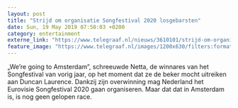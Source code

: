 ```yaml
---
layout: post
title: "Strijd om organisatie Songfestival 2020 losgebarsten"
date: Sun, 19 May 2019 07:50:03 +0200
category: entertainment
externe_link: "https://www.telegraaf.nl/nieuws/3610101/strijd-om-organisatie-songfestival-2020-losgebarsten"
feature_image: "https://www.telegraaf.nl/images/1200x630/filters:format(jpeg):quality(80)/cdn-kiosk-api.telegraaf.nl/28297140-7a29-11e9-a810-0218eaf05005.jpg"
---
```


<p class="intro">„We’re going to Amsterdam”, schreeuwde Netta, de winnares van het Songfestival van vorig jaar, op het moment dat ze de beker mocht uitreiken aan Duncan Laurence. Dankzij zijn overwinning mag Nederland het Eurovisie Songfestival 2020 gaan organiseren. Maar dat dat in Amsterdam is, is nog geen gelopen race.</p>

